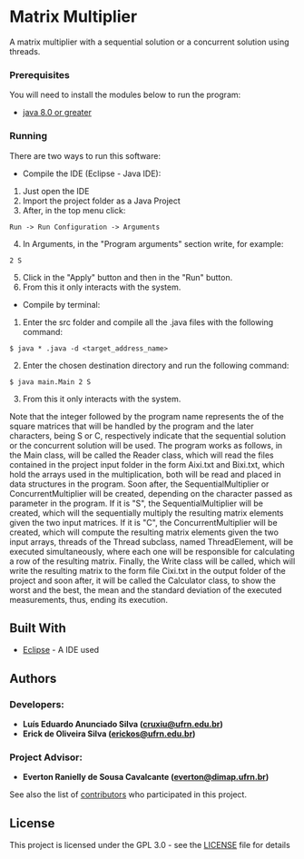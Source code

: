 # Matrix Multiplier

A matrix multiplier with a sequential solution or a concurrent solution using threads.

### Prerequisites

You will need to install the modules below to run the program: 
* [java 8.0 or greater](http://www.oracle.com/technetwork/java/javase/downloads/jdk8-downloads-2133151.html)

### Running

There are two ways to run this software:

* Compile the IDE (Eclipse - Java IDE):
1. Just open the IDE
2. Import the project folder as a Java Project
3. After, in the top menu click:
```
Run -> Run Configuration -> Arguments
```
4. In Arguments, in the "Program arguments" section write, for example:
```
2 S
```
5. Click in the "Apply" button and then in the "Run" button.
6. From this it only interacts with the system.

* Compile by terminal:
1. Enter the src folder and compile all the .java files with the following command:
```
$ java * .java -d <target_address_name>
```
2. Enter the chosen destination directory and run the following command:
```
$ java main.Main 2 S
```
3. From this it only interacts with the system.

Note that the integer followed by the program name represents the of the square matrices that will be handled by the program and the later characters, being S or C, respectively indicate that the sequential solution or the concurrent solution will be used. The program works as follows, in the Main class, will be called the Reader class, which will read the files contained in the project input folder in the form Aixi.txt and Bixi.txt, which hold the arrays used in the multiplication, both will be read and placed in data structures in the program. Soon after, the SequentialMultiplier or ConcurrentMultiplier will be created, depending on the character passed as parameter in the program. If it is "S", the SequentialMultiplier will be created, which will the sequentially multiply the resulting matrix elements given the two input matrices. If it is "C", the ConcurrentMultiplier will be created, which will compute the resulting matrix elements given the two input arrays, threads of the Thread subclass, named ThreadElement, will be executed simultaneously, where each one will be responsible for calculating a row of the resulting matrix. Finally, the Write class will be called, which will write the resulting matrix to the form file Cixi.txt in the output folder of the project and soon after, it will be called the Calculator class, to show the worst and the best, the mean and the standard deviation of the executed measurements, thus, ending its execution.

## Built With

* [Eclipse](https://www.eclipse.org/) - A IDE used

## Authors
### Developers: 
* **Luís Eduardo Anunciado Silva ([cruxiu@ufrn.edu.br](mailto:cruxiu@ufrn.edu.br))** 
* **Erick de Oliveira Silva ([erickos@ufrn.edu.br](mailto:erickos@ufrn.edu.br))** 
### Project Advisor: 
* **Everton Ranielly de Sousa Cavalcante ([everton@dimap.ufrn.br](mailto:everton@dimap.ufrn.br))** 

See also the list of [contributors](https://github.com/cruxiu/DIM0612-MatrixMultiplier/contributors) who participated in this project.

## License

This project is licensed under the GPL 3.0 - see the [LICENSE](LICENSE) file for details

